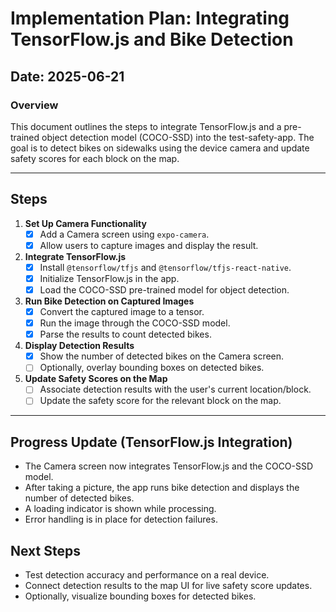# Implementation Plan: Integrating TensorFlow.js and Bike Detection

## Date: 2025-06-21

### Overview
This document outlines the steps to integrate TensorFlow.js and a pre-trained object detection model (COCO-SSD) into the test-safety-app. The goal is to detect bikes on sidewalks using the device camera and update safety scores for each block on the map.

---

## Steps

1. **Set Up Camera Functionality**
   - [x] Add a Camera screen using `expo-camera`.
   - [x] Allow users to capture images and display the result.

2. **Integrate TensorFlow.js**
   - [x] Install `@tensorflow/tfjs` and `@tensorflow/tfjs-react-native`.
   - [x] Initialize TensorFlow.js in the app.
   - [x] Load the COCO-SSD pre-trained model for object detection.

3. **Run Bike Detection on Captured Images**
   - [x] Convert the captured image to a tensor.
   - [x] Run the image through the COCO-SSD model.
   - [x] Parse the results to count detected bikes.

4. **Display Detection Results**
   - [x] Show the number of detected bikes on the Camera screen.
   - [ ] Optionally, overlay bounding boxes on detected bikes.

5. **Update Safety Scores on the Map**
   - [ ] Associate detection results with the user's current location/block.
   - [ ] Update the safety score for the relevant block on the map.

---

## Progress Update (TensorFlow.js Integration)
- The Camera screen now integrates TensorFlow.js and the COCO-SSD model.
- After taking a picture, the app runs bike detection and displays the number of detected bikes.
- A loading indicator is shown while processing.
- Error handling is in place for detection failures.

## Next Steps
- Test detection accuracy and performance on a real device.
- Connect detection results to the map UI for live safety score updates.
- Optionally, visualize bounding boxes for detected bikes. 